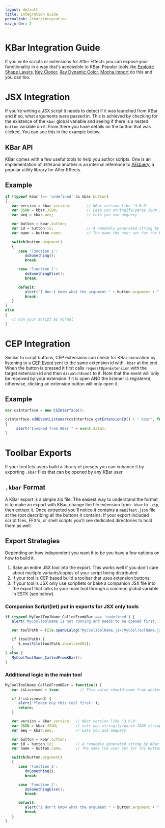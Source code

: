```yaml
---
layout: default
title: Integration Guide
permalink: /kbar/integration
nav_order: 2
---
```

# KBar Integration Guide
If you write scripts or extensions for After Effects you can expose your functionality in a way that's accessible to KBar.  Popular tools like [Explode Shape Layers](https://aescripts.com/explode-shape-layers/), [Key Cloner](https://conigs.com/tools/key-cloner/), [Ray Dynamic Color](https://docs.google.com/document/d/10OnBN80BgcECx_2EeW5UMm6BmomiyRYAxTUbnQdstio/edit), [Mocha Import](https://mamoworld.com/article/mochaimport-kbar-api) do this and you can too.


# JSX Integration
If you're writing a JSX script it needs to detect if it was launched from KBar and if so, what arguments were passed in.  This is achieved by checking for the existance of the `kbar` global variable and seeing if there is a nested `button` variable on it.  From there you have details on the button that was clicked.  You can see this in the example below.

## KBar API
KBar comes with a few useful tools to help you author scripts.  One is an implementation of `JSON` and another is an internal reference to [AEQuery](https://aenhancers.github.io/aequery/), a popular utility library for After Effects.


## Example
```javascript
if (typeof kbar !== 'undefined' && kbar.button)
{
   var version = kbar.version;       // KBar version like '3.0.0'
   var JSON = kbar.JSON;             // Lets you stringify/parse JSON strings
   var aeq = kbar.aeq;               // Lets you use aequery

   var button = kbar.button;
   var id = button.id;               // A randomly generated string by KBar
   var name = button.name;           // The name the user set for the button

   switch(button.argument)
   {
      case 'Function 1': 
         doSomething(); 
         break;

      case 'Function 2':
         doSomethingElse();
         break;

      default:
         alert("I don't know what the argument " + button.argument + " is supposed to do");
         break;
   }
}
else
{
   // Run your script as normal
}
```

# CEP Integration
Similar to script buttons, CEP extensions can check for KBar invocation by listening to a [CEP Event](https://github.com/Adobe-CEP/CEP-Resources/blob/master/CEP_10.x/Documentation/CEP%2010.0%20HTML%20Extension%20Cookbook.md#cep-events) sent to the same extension id with `.kbar` at the end.  When the button is pressed it first calls `requestOpenExtension` with the target extension id and then `dispatchEvent` to it.  Note that the event will only be received by your extension if it is open AND the listener is registered; otherwise, clicking an extension button will only open it.

## Example
```javascript
var csInterface = new CSInterface();

csInterface.addEventListener(csInterface.getExtensionID() + ".kbar", function (event)
{
     alert("Invoked from KBar " + event.data);
}
```

# Toolbar Exports

If your tool lets users build a library of presets you can enhance it by exporting `.kbar` files that can be opened by any KBar user.

## `.kbar` Format
A KBar export is a simple zip file.  The easiest way to understand the format is to make an export with KBar, change the file extension from `.kbar` to `.zip`, then extract it.  Once extracted you'll notice it contains a `manifest.json` file at the root describing all the buttons it contains.  If your export included script files, FFX's, or shell scripts you'll see dedicated directories to hold them as well.

## Export Strategies
Depending on how independent you want it to be you have a few options on how to build it.

1. Bake an entire JSX tool into the export. This works well if you don't care about multiple variants/copies of your script being distributed.
1. If your tool is CEP based build a toolbar that uses extension buttons.
1. If your tool is JSX only use scriptlets or bake a companion JSX file into the export that talks to your main tool through a common global variable in ESTK (see below).

### Companion Script(let) put in exports for JSX only tools
```javascript
if (typeof MyCoolToolName_CalledFromKBar === 'undefined') {
   alert('MyCoolToolName is not running and needs to be opened first.');

   var toolPath = File.openDialog("MyCoolToolName.jsx:MyCoolToolName.jsx; All files:*.*");

   if (toolPath) {
      $.evalFile(toolPath.absoluteURI);
   }
} else {
   MyCoolToolName_CalledFromKBar();
}
```


### Additional logic in the main tool
```javascript
MyCoolToolName_CalledFromKBar = function() {
   var isLicensed = true;         // This value should come from whatever licensing system you use like aescripts.

   if (!isLicensed) {
      alert('Please buy this tool first!');
      return;
   }

   var version = kbar.version;  // KBar version like '3.0.0'
   var JSON = kbar.JSON;        // Lets you stringify/parse JSON strings
   var aeq = kbar.aeq;          // Lets you use aequery

   var button = kbar.button;
   var id = button.id;          // A randomly generated string by KBar
   var name = button.name;      // The name the user set for the button

   switch(button.argument)
   {
      case 'Function 1': 
         doSomething(); 
         break;

      case 'Function 2':
         doSomethingElse();
         break;

      default:
         alert("I don't know what the argument " + button.argument + " is supposed to do");
         break;
   }
}
```
